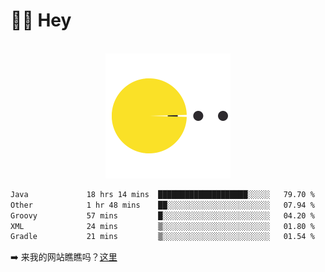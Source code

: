 
# 👋🏻 Hey
<div align="center">
	<br>
	<img src="https://raw.githubusercontent.com/Aniket965/Aniket965/master/pacman.svg?sanitize=true" width="200" height="200">
	<br>
</div>

<!--START_SECTION:waka-->

```txt
Java             18 hrs 14 mins  ████████████████████░░░░░   79.70 %
Other            1 hr 48 mins    ██░░░░░░░░░░░░░░░░░░░░░░░   07.94 %
Groovy           57 mins         █░░░░░░░░░░░░░░░░░░░░░░░░   04.20 %
XML              24 mins         ▒░░░░░░░░░░░░░░░░░░░░░░░░   01.80 %
Gradle           21 mins         ▒░░░░░░░░░░░░░░░░░░░░░░░░   01.54 %
```

<!--END_SECTION:waka-->

 ➡️  来我的网站瞧瞧吗？[这里](https://www.shaolongfei.com)
